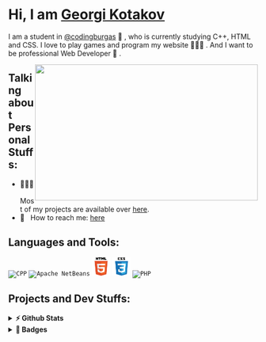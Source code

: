 # Hi, I am [Georgi Kotakov](https://github.com/ggkotakov20)

I am a student in [@codingburgas](https://github.com/codingburgas) 🏫 , who is currently studying C++, HTML and CSS. I love to play games and program my website 👨🏻‍💻 . And I want to be professional Web Developer 🥇 .

<img align="right" height="275" width="450" alt="" src="https://jwalaayurvedic.com/Image/programming.gif" />

## Talking about Personal Stuffs:

- 👨🏻‍💻 &nbsp; Most of my projects are available over [here](https://github.com/ggkotakov20?tab=repositories).
- 📧 &nbsp; How to reach me: [here](mailto:ggkotakov20@codingburgas.bg)


## Languages and Tools:

<code><img alt="CPP" width="32px" src="https://upload.wikimedia.org/wikipedia/commons/thumb/1/18/ISO_C%2B%2B_Logo.svg/306px-ISO_C%2B%2B_Logo.svg.png" ></code>
<code><img alt="Apache NetBeans" width="32px" src="https://upload.wikimedia.org/wikipedia/commons/thumb/9/98/Apache_NetBeans_Logo.svg/444px-Apache_NetBeans_Logo.svg.png"></code>
<code><img alt="HTML5" width="37px" src="https://raw.githubusercontent.com/github/explore/80688e429a7d4ef2fca1e82350fe8e3517d3494d/topics/html/html.png" ></code>
<code><img alt="CSS3" width="37px" src="https://raw.githubusercontent.com/github/explore/80688e429a7d4ef2fca1e82350fe8e3517d3494d/topics/css/css.png" ></code>
<code><img alt="PHP" width="37px" src="https://upload.wikimedia.org/wikipedia/commons/2/27/PHP-logo.svg" ></code>



## Projects and Dev Stuffs:

<details>	
  <summary><b>⚡ Github Stats</b></summary>

![Grade](https://github-readme-stats.vercel.app/api?username=ggkotakov20&show_icons=true&theme=radical&count_private=true)
</details>
<details>
    <summary><b>🏅 Badges</b></summary>

[![MTA: Introduction to Programming Using HTML and CSS - Certified 2021](https://images.credly.com/size/110x110/images/241488f4-9110-41aa-804e-51a8f8ba430d/MTA-Introduction_to_Programming_Using_HTML_and_CSS-600x600.png)](http://www.credly.com/badges/50443da3-91dc-4cda-b602-2a9db3d76249 "MTA: Introduction to Programming Using HTML and CSS - Certified 2021")
</details>
